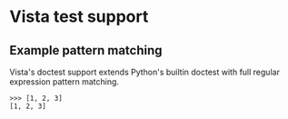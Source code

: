 # Vista test support

## Example pattern matching

Vista's doctest support extends Python's builtin doctest with full
regular expression pattern matching.

    >>> [1, 2, 3]
    [1, 2, 3]
